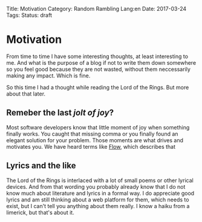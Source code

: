 Title: Motivation
Category: Random Rambling
Lang:en
Date: 2017-03-24
Tags: 
Status: draft

# Motivation

From time to time I have some interesting thoughts, at least interesting to me. And what is the purpose of a blog if not to write them down somewhere so you feel good because they are not wasted, without them neccessarily making any impact. Which is fine.

So this time I had a thought while reading the Lord of the Rings. But more about that later.

## Remeber the last _jolt of joy_?

Most software developers know that little moment of joy when something finally works. You caught that missing comma or you finally found an elegant solution for your problem. Those moments are what drives and motivates you. We have heard terms like [Flow](https://en.wikipedia.org/wiki/Flow_(psychology)), which describes that 


## Lyrics and the like

The Lord of the Rings is interlaced with a lot of small poems or other lyrical devices. And from that wording you probably already know that I do not know much about literature and lyrics in a formal way. I do appreciate good lyrics and am still thinking about a web platform for them, which needs to exist, but I can't tell you anything about them really. I know a haiku from a limerick, but that's about it.

